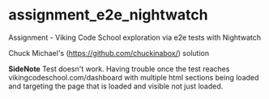 # assignment_e2e_nightwatch

Assignment - Viking Code School exploration via e2e tests with Nightwatch

Chuck Michael's (https://github.com/chuckinabox/) solution

**SideNote**
Test doesn't work.  Having trouble once the test reaches vikingcodeschool.com/dashboard with multiple html sections being loaded and targeting the page that is loaded and visible not just loaded.
